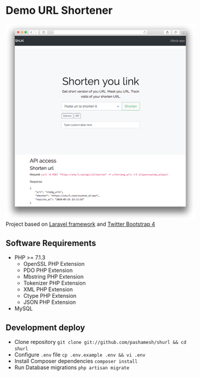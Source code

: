 # Demo URL Shortener
![Index page preview](screenshot.png)
Project based on [Laravel framework](https://laravel.com/) and [Twitter Bootstrap 4](https://getbootstrap.com/)

## Software Requirements
- PHP >= 7.1.3
  - OpenSSL PHP Extension
  - PDO PHP Extension
  - Mbstring PHP Extension
  - Tokenizer PHP Extension
  - XML PHP Extension
  - Ctype PHP Extension
  - JSON PHP Extension
- MySQL

## Development deploy
- Clone repository `git clone git://github.com/pashamesh/shurl && cd shurl`
- Configure `.env` file `cp .env.example .env && vi .env`
- Install Composer dependencies `composer install`
- Run Database migrations `php artisan migrate`
